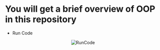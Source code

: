 # You will get a brief overview of OOP in this repository

* Run Code

<p align="center">
  <img src="https://github.com/rajabov0011/Phonebook/blob/master/Phonebook.Crud/ImagesAndGif/My%20Project%20(PhoneBook).gif" alt="RunCode">
</p>